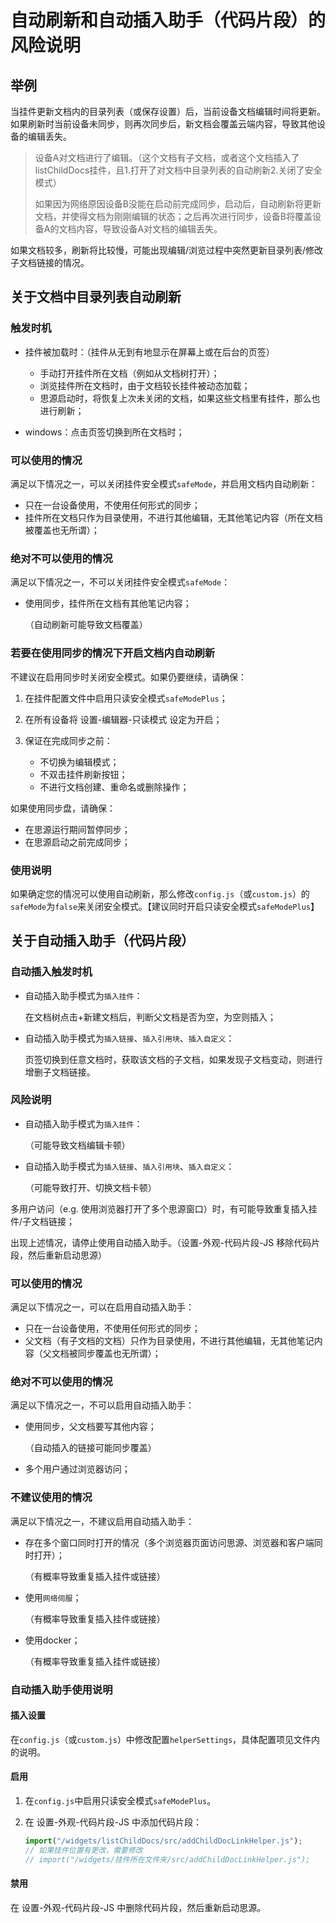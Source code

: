 # 自动刷新和自动插入助手（代码片段）的风险说明

## 举例

当挂件更新文档内的目录列表（或保存设置）后，当前设备文档编辑时间将更新。如果刷新时当前设备未同步，则再次同步后，新文档会覆盖云端内容，导致其他设备的编辑丢失。

> 设备A对文档进行了编辑。（这个文档有子文档，或者这个文档插入了listChildDocs挂件，且1.打开了对文档中目录列表的自动刷新2.关闭了安全模式）
> 
> 如果因为网络原因设备B没能在启动前完成同步，启动后，自动刷新将更新文档，并使得文档为刚刚编辑的状态；之后再次进行同步，设备B将覆盖设备A的文档内容，导致设备A对文档的编辑丢失。

如果文档较多，刷新将比较慢，可能出现编辑/浏览过程中突然更新目录列表/修改子文档链接的情况。

## 关于文档中目录列表自动刷新

### 触发时机

- 挂件被加载时：（挂件从无到有地显示在屏幕上或在后台的页签）

  - 手动打开挂件所在文档（例如从文档树打开）；
  - 浏览挂件所在文档时，由于文档较长挂件被动态加载；
  - 思源启动时，将恢复上次未关闭的文档，如果这些文档里有挂件，那么也进行刷新；

- windows：点击页签切换到所在文档时；

### 可以使用的情况

满足以下情况之一，可以关闭挂件安全模式`safeMode`，并启用文档内自动刷新：

- 只在一台设备使用，不使用任何形式的同步；
- 挂件所在文档只作为目录使用，不进行其他编辑，无其他笔记内容（所在文档被覆盖也无所谓）；

### 绝对不可以使用的情况

满足以下情况之一，不可以关闭挂件安全模式`safeMode`：

- 使用同步，挂件所在文档有其他笔记内容；

  （自动刷新可能导致文档覆盖）

### 若要在使用同步的情况下开启文档内自动刷新

不建议在启用同步时关闭安全模式。如果仍要继续，请确保：

1. 在挂件配置文件中启用只读安全模式`safeModePlus`；
2. 在所有设备将 设置-编辑器-只读模式 设定为开启；
3. 保证在完成同步之前：

   - 不切换为编辑模式；
   - 不双击挂件刷新按钮；
   - 不进行文档创建、重命名或删除操作；

如果使用同步盘，请确保：

- 在思源运行期间暂停同步；
- 在思源启动之前完成同步；

### 使用说明

如果确定您的情况可以使用自动刷新，那么修改`config.js`（或`custom.js`）的`safeMode`为`false`来关闭安全模式。【建议同时开启只读安全模式`safeModePlus`】

## 关于自动插入助手（代码片段）

### 自动插入触发时机

- 自动插入助手模式为`插入挂件`：
  
  在文档树点击+新建文档后，判断父文档是否为空，为空则插入；

- 自动插入助手模式为`插入链接`、`插入引用块`、`插入自定义`：
  
  页签切换到任意文档时，获取该文档的子文档，如果发现子文档变动，则进行增删子文档链接。

### 风险说明

- 自动插入助手模式为`插入挂件`：
  
  （可能导致文档编辑卡顿）

- 自动插入助手模式为`插入链接`、`插入引用块`、`插入自定义`：
  
  （可能导致打开、切换文档卡顿）

多用户访问（e.g. 使用浏览器打开了多个思源窗口）时，有可能导致重复插入挂件/子文档链接；

出现上述情况，请停止使用自动插入助手。（设置-外观-代码片段-JS 移除代码片段，然后重新启动思源）

### 可以使用的情况

满足以下情况之一，可以在启用自动插入助手：

- 只在一台设备使用，不使用任何形式的同步；
- 父文档（有子文档的文档）只作为目录使用，不进行其他编辑，无其他笔记内容（父文档被同步覆盖也无所谓）；

### 绝对不可以使用的情况

满足以下情况之一，不可以启用自动插入助手：

- 使用同步，父文档要写其他内容；

  （自动插入的链接可能同步覆盖）

- 多个用户通过浏览器访问；

### 不建议使用的情况

满足以下情况之一，不建议启用自动插入助手：

- 存在多个窗口同时打开的情况（多个浏览器页面访问思源、浏览器和客户端同时打开）；
  
  （有概率导致重复插入挂件或链接）

- 使用`网络伺服`；

  （有概率导致重复插入挂件或链接）

- 使用docker；

  （有概率导致重复插入挂件或链接）

### 自动插入助手使用说明

#### 插入设置

在`config.js`（或`custom.js`）中修改配置`helperSettings`，具体配置项见文件内的说明。

#### 启用

1. 在`config.js`中启用只读安全模式`safeModePlus`。

2. 在 设置-外观-代码片段-JS 中添加代码片段：

    ```javascript
    import("/widgets/listChildDocs/src/addChildDocLinkHelper.js");
    // 如果挂件位置有更改，需要修改
    // import("/widgets/挂件所在文件夹/src/addChildDocLinkHelper.js");
    ```

#### 禁用

在 设置-外观-代码片段-JS 中删除代码片段，然后重新启动思源。